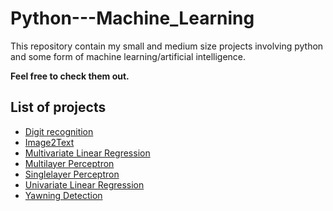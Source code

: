 # Python---Machine_Learning
 
This repository contain my small and medium size projects involving python and some form of machine learning/artificial intelligence. 

**Feel free to check them out.**

## List of projects
* [Digit recognition](https://github.com/SSketcher/Python---Machine_Learning/tree/master/Digit--recognition)
* [Image2Text](https://github.com/SSketcher/Python---Machine_Learning/tree/master/Image2Text)
* [Multivariate Linear Regression](https://github.com/SSketcher/Python---Machine_Learning/tree/master/Multivariate_Linear_Regression)
* [Multilayer Perceptron](https://github.com/SSketcher/Python---Machine_Learning/tree/master/Multilayer--Perceptron)
* [Singlelayer Perceptron](https://github.com/SSketcher/Python---Machine_Learning/tree/master/Singlelayer--Perceptron)
* [Univariate Linear Regression](https://github.com/SSketcher/Python---Machine_Learning/tree/master/Univariate_Linear_Regression)
* [Yawning Detection](https://github.com/SSketcher/Python---Machine_Learning/tree/master/Yawning--Detection)
